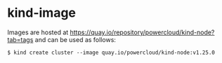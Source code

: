 # kind-image

Images are hosted at https://quay.io/repository/powercloud/kind-node?tab=tags and can be used as follows:

```shell
$ kind create cluster --image quay.io/powercloud/kind-node:v1.25.0
```
